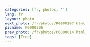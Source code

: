```yaml
---
categories: [fr, photos, '']
lang: fr
layout: photo
next_photo: /fr/photos/P0000207.html
picname: P0000206
prev_photo: /fr/photos/P0000014.html
tags: [Tree]
---
```

